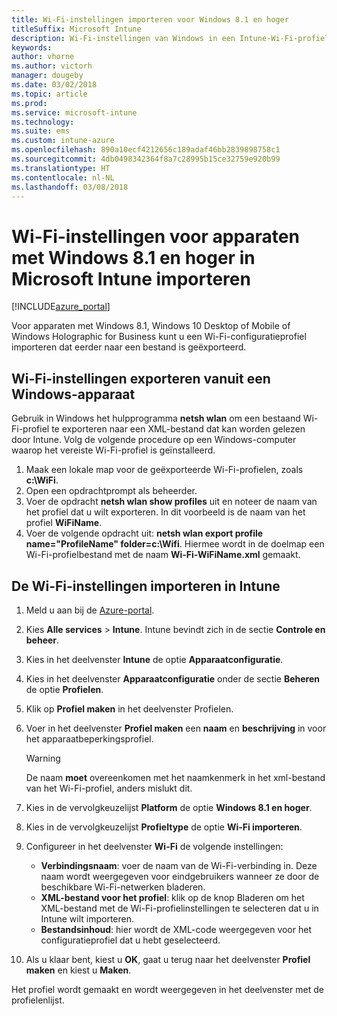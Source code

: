```yaml
---
title: Wi-Fi-instellingen importeren voor Windows 8.1 en hoger
titleSuffix: Microsoft Intune
description: Wi-Fi-instellingen van Windows in een Intune-Wi-Fi-profiel importeren.
keywords: 
author: vhorne
ms.author: victorh
manager: dougeby
ms.date: 03/02/2018
ms.topic: article
ms.prod: 
ms.service: microsoft-intune
ms.technology: 
ms.suite: ems
ms.custom: intune-azure
ms.openlocfilehash: 890a10ecf4212656c189adaf46bb2839898758c1
ms.sourcegitcommit: 4db0498342364f8a7c28995b15ce32759e920b99
ms.translationtype: HT
ms.contentlocale: nl-NL
ms.lasthandoff: 03/08/2018
---
```

# <a name="import-wi-fi-settings-for-windows-81-and-later-devices-in-microsoft-intune"></a>Wi-Fi-instellingen voor apparaten met Windows 8.1 en hoger in Microsoft Intune importeren

[!INCLUDE[azure_portal](./includes/azure_portal.md)]

Voor apparaten met Windows 8.1, Windows 10 Desktop of Mobile of Windows Holographic for Business kunt u een Wi-Fi-configuratieprofiel importeren dat eerder naar een bestand is geëxporteerd.

## <a name="export-wi-fi-settings-from-a-windows-device"></a>Wi-Fi-instellingen exporteren vanuit een Windows-apparaat

Gebruik in Windows het hulpprogramma **netsh wlan** om een bestaand Wi-Fi-profiel te exporteren naar een XML-bestand dat kan worden gelezen door Intune. Volg de volgende procedure op een Windows-computer waarop het vereiste Wi-Fi-profiel is geïnstalleerd.
1. Maak een lokale map voor de geëxporteerde Wi-Fi-profielen, zoals **c:\WiFi**.
1. Open een opdrachtprompt als beheerder.
1. Voer de opdracht **netsh wlan show profiles** uit en noteer de naam van het profiel dat u wilt exporteren. In dit voorbeeld is de naam van het profiel **WiFiName**.
1. Voer de volgende opdracht uit: **netsh wlan export profile name="ProfileName" folder=c:\Wifi**. Hiermee wordt in de doelmap een Wi-Fi-profielbestand met de naam **Wi-Fi-WiFiName.xml** gemaakt.

## <a name="import-the-wi-fi-settings-into-intune"></a>De Wi-Fi-instellingen importeren in Intune

1. Meld u aan bij de [Azure-portal](https://portal.azure.com).
2. Kies **Alle services** > **Intune**. Intune bevindt zich in de sectie **Controle en beheer**.
3. Kies in het deelvenster **Intune** de optie **Apparaatconfiguratie**.
4. Kies in het deelvenster **Apparaatconfiguratie** onder de sectie **Beheren** de optie **Profielen**.
5. Klik op **Profiel maken** in het deelvenster Profielen.
6. Voer in het deelvenster **Profiel maken** een **naam** en **beschrijving** in voor het apparaatbeperkingsprofiel.


   > [!WARNING]
   > De naam **moet** overeenkomen met het naamkenmerk in het xml-bestand van het Wi-Fi-profiel, anders mislukt dit.

7. Kies in de vervolgkeuzelijst **Platform** de optie **Windows 8.1 en hoger**.
8. Kies in de vervolgkeuzelijst **Profieltype** de optie **Wi-Fi importeren**.
9. Configureer in het deelvenster **Wi-Fi** de volgende instellingen:
    - **Verbindingsnaam**: voer de naam van de Wi-Fi-verbinding in. Deze naam wordt weergegeven voor eindgebruikers wanneer ze door de beschikbare Wi-Fi-netwerken bladeren.
    - **XML-bestand voor het profiel**: klik op de knop Bladeren om het XML-bestand met de Wi-Fi-profielinstellingen te selecteren dat u in Intune wilt importeren.
    - **Bestandsinhoud**: hier wordt de XML-code weergegeven voor het configuratieprofiel dat u hebt geselecteerd.
10. Als u klaar bent, kiest u **OK**, gaat u terug naar het deelvenster **Profiel maken** en kiest u **Maken**.

Het profiel wordt gemaakt en wordt weergegeven in het deelvenster met de profielenlijst.
